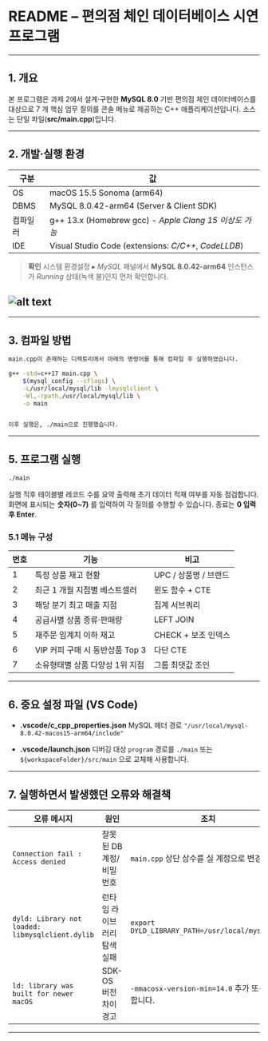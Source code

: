 # README – 편의점 체인 데이터베이스 시연 프로그램

---

## 1. 개요

본 프로그램은 과제 2에서 설계·구현한 **MySQL 8.0** 기반 편의점 체인 데이터베이스를 대상으로
7 개 핵심 업무 질의를 콘솔 메뉴로 제공하는 C++ 애플리케이션입니다.
소스는 단일 파일(**src/main.cpp**)입니다.

---

## 2. 개발·실행 환경

| 구분     | 값                                                     |
| -------- | ------------------------------------------------------ |
| OS       | macOS 15.5 Sonoma (arm64)                              |
| DBMS     | MySQL 8.0.42-arm64 (Server & Client SDK)               |
| 컴파일러 | g++ 13.x (Homebrew gcc) - _Apple Clang 15 이상도 가능_ |
| IDE      | Visual Studio Code (extensions: _C/C++_, _CodeLLDB_)   |

> **확인**
> 시스템 환경설정 ▸ _MySQL_ 패널에서 **MySQL 8.0.42-arm64** 인스턴스가
> _Running_ 상태(녹색 불)인지 먼저 확인합니다.

## ![alt text](내컴퓨터의mysql.png)

---

## 3. 컴파일 방법

```bash
main.cpp이 존재하는 디렉토리에서 아래의 명령어를 통해 컴파일 후 실행하였습니다.

g++ -std=c++17 main.cpp \
    $(mysql_config --cflags) \
    -L/usr/local/mysql/lib -lmysqlclient \
    -Wl,-rpath,/usr/local/mysql/lib \
    -o main


이후 실행은, ./main으로 진행했습니다.
```

---

## 5. 프로그램 실행

```bash
./main
```

실행 직후 테이블별 레코드 수를 요약 출력해 초기 데이터 적재 여부를 자동 점검합니다.
화면에 표시되는 **숫자(0\~7)** 를 입력하여 각 질의를 수행할 수 있습니다.
종료는 **0 입력 후 Enter**.

### 5.1 메뉴 구성

| 번호 | 기능                            | 비고                  |
| ---- | ------------------------------- | --------------------- |
| 1    | 특정 상품 재고 현황             | UPC / 상품명 / 브랜드 |
| 2    | 최근 1 개월 지점별 베스트셀러   | 윈도 함수 + CTE       |
| 3    | 해당 분기 최고 매출 지점        | 집계 서브쿼리         |
| 4    | 공급사별 상품 종류·판매량       | LEFT JOIN             |
| 5    | 재주문 임계치 이하 재고         | CHECK + 보조 인덱스   |
| 6    | VIP 커피 구매 시 동반상품 Top 3 | 다단 CTE              |
| 7    | 소유형태별 상품 다양성 1위 지점 | 그룹 최댓값 조인      |

---

## 6. 중요 설정 파일 (VS Code)

- **.vscode/c_cpp_properties.json**
  MySQL 헤더 경로
  `"/usr/local/mysql-8.0.42-macos15-arm64/include"`

- **.vscode/launch.json**
  디버깅 대상 `program` 경로를 `./main` 또는
  `${workspaceFolder}/src/main` 으로 교체해 사용합니다.

---

## 7. 실행하면서 발생했던 오류와 해결책

| 오류 메시지                                      | 원인                        | 조치                                              |
| ------------------------------------------------ | --------------------------- | ------------------------------------------------- |
| `Connection fail : Access denied`                | 잘못된 DB 계정/비밀번호     | `main.cpp` 상단 상수를 실 계정으로 변경           |
| `dyld: Library not loaded: libmysqlclient.dylib` | 런타임 라이브러리 탐색 실패 | `export DYLD_LIBRARY_PATH=/usr/local/mysql/lib`   |
| `ld: library was built for newer macOS`          | SDK-OS 버전 차이 경고       | `-mmacosx-version-min=14.0` 추가 또는 무시합니다. |

---
